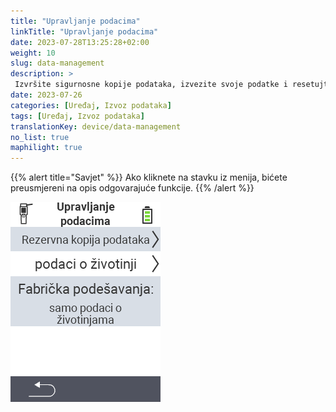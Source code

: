 ```yaml
---
title: "Upravljanje podacima"
linkTitle: "Upravljanje podacima"
date: 2023-07-28T13:25:28+02:00
weight: 10
slug: data-management
description: >
 Izvršite sigurnosne kopije podataka, izvezite svoje podatke i resetujte uređaj
date: 2023-07-26
categories: [Uređaj, Izvoz podataka]
tags: [Uređaj, Izvoz podataka]
translationKey: device/data-management
no_list: true
maphilight: true
---
```

{{% alert title="Savjet" %}}
Ako kliknete na stavku iz menija, bićete preusmjereni na opis odgovarajuće funkcije.
{{% /alert %}}

<img src="menu.png" alt="VitalControl Upravljanje podacima" title="Upravljanje podacima" usemap="#workmap" class="maphilight" />

<map name="workmap">
  <area shape="rect" coords="2,40,238,80" alt="Sigurnosna kopija podataka" title="Upute za kreiranje sigurnosne kopije možete pronaći ovdje&#10;Klik mišem: otvorite dokumentaciju" href="/bs/docs/device/data-management/data-backup/">

  <area shape="rect" coords="2,80,238,120" alt="Podaci o životinjama" title="Upute za vraćanje sigurnosne kopije možete pronaći ovdje&#10;Klik mišem: otvorite dokumentaciju" href="/bs/docs/device/data-management/animal-data/">

  <area shape="rect" coords="2,120,238,200" alt="Vraćanje na fabričke postavke" title="Sve informacije i upute za resetovanje uređaja i podataka o životinjama možete pronaći ovdje&#10;Klik mišem: otvorite dokumentaciju" href="/bs/docs/reset/">

  <area shape="rect" coords="2,282,120,319" alt="Nazad" title="Sve informacije i upute za izvoz podataka o životinjama možete pronaći ovdje&#10;Klik mišem: otvorite dokumentaciju" href="/bs/docs/device/">
</map>
